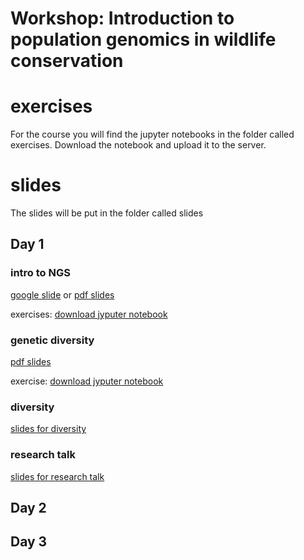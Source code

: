 # Workshop: Introduction to population genomics in wildlife conservation


# exercises
For the course you will find the jupyter notebooks in the folder called exercises. Download the notebook and upload it to the server.

# slides
The slides will be put in the folder called slides



## Day 1

### intro to NGS
[google slide](https://docs.google.com/presentation/d/167G6KqKP6ppgpxxmBfBXnGHhx1xP2KTW9fniAd13B-Y/edit?usp=sharing)  or [pdf slides](https://github.com/popgenDK/courses/blob/main/kenya2024/slides/Day1/kenya2024_day_1%20_Intro_to_NGS.pdf)

exercises: [download jyputer notebook](https://github.com/popgenDK/courses/blob/main/kenya2024/exercises/day1_NGSintro/Day1_NGSintroV4.ipynb)

### genetic diversity
[pdf slides](https://github.com/popgenDK/courses/blob/main/kenya2024/slides/Day1/Day_1_Genetic_diversity_theory.pdf)

exercise: [download jyputer notebook](https://github.com/popgenDK/courses/blob/main/kenya2024/exercises/Day1_GeneticDiversity/Day1_GeneticDiversity.ipynb)

### diversity
[slides for diversity](slides/Day1/Day_1_Genetic_diversity_theory.pdf)

### research talk
[slides for research talk](kenya2024/slides/Day1/Day_1_Research_talk.pdf)


## Day 2


## Day 3
